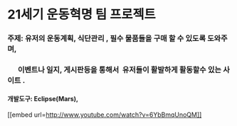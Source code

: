 # 21세기 운동혁명 팀 프로젝트

### 주제: 유저의 운동계획, 식단관리 , 필수 물품들을 구매 할 수 있도록 도와주며, 
###       이벤트나 일지, 게시판등을 통해서  유저들이 활발하게 활동할수 있는 사이트 .

#### 개발도구: Eclipse(Mars),

  [[embed url=http://www.youtube.com/watch?v=6YbBmqUnoQM]]
